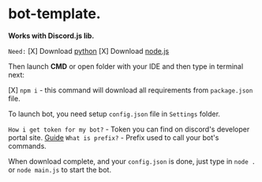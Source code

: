 # bot-template.

**Works with Discord.js lib.**

`Need:`
[X] Download [python](https://www.python.org/downloads/)
[X] Download [node.js](https://nodejs.org/en/download/)

Then launch **CMD** or open folder with your IDE and then type in terminal next:

[X] `npm i` - this command will download all requirements from `package.json` file.

To launch bot, you need setup `config.json` file in `Settings` folder.

`How i get token for my bot?` - Token you can find on discord's developer portal site. [Guide](https://www.writebots.com/discord-bot-token/)
`What is prefix?` - Prefix used to call your bot's commands.

When download complete, and your `config.json` is done, just type in `node .` or `node main.js` to start the bot.
